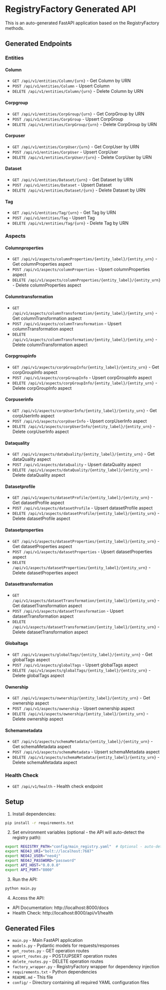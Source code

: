 # RegistryFactory Generated API

This is an auto-generated FastAPI application based on the RegistryFactory methods.

## Generated Endpoints

### Entities

#### Column
- `GET /api/v1/entities/Column/{urn}` - Get Column by URN
- `POST /api/v1/entities/Column` - Upsert Column
- `DELETE /api/v1/entities/Column/{urn}` - Delete Column by URN

#### Corpgroup
- `GET /api/v1/entities/CorpGroup/{urn}` - Get CorpGroup by URN
- `POST /api/v1/entities/CorpGroup` - Upsert CorpGroup
- `DELETE /api/v1/entities/CorpGroup/{urn}` - Delete CorpGroup by URN

#### Corpuser
- `GET /api/v1/entities/CorpUser/{urn}` - Get CorpUser by URN
- `POST /api/v1/entities/CorpUser` - Upsert CorpUser
- `DELETE /api/v1/entities/CorpUser/{urn}` - Delete CorpUser by URN

#### Dataset
- `GET /api/v1/entities/Dataset/{urn}` - Get Dataset by URN
- `POST /api/v1/entities/Dataset` - Upsert Dataset
- `DELETE /api/v1/entities/Dataset/{urn}` - Delete Dataset by URN

#### Tag
- `GET /api/v1/entities/Tag/{urn}` - Get Tag by URN
- `POST /api/v1/entities/Tag` - Upsert Tag
- `DELETE /api/v1/entities/Tag/{urn}` - Delete Tag by URN

### Aspects

#### Columnproperties
- `GET /api/v1/aspects/columnProperties/{entity_label}/{entity_urn}` - Get columnProperties aspect
- `POST /api/v1/aspects/columnProperties` - Upsert columnProperties aspect
- `DELETE /api/v1/aspects/columnProperties/{entity_label}/{entity_urn}` - Delete columnProperties aspect

#### Columntransformation
- `GET /api/v1/aspects/columnTransformation/{entity_label}/{entity_urn}` - Get columnTransformation aspect
- `POST /api/v1/aspects/columnTransformation` - Upsert columnTransformation aspect
- `DELETE /api/v1/aspects/columnTransformation/{entity_label}/{entity_urn}` - Delete columnTransformation aspect

#### Corpgroupinfo
- `GET /api/v1/aspects/corpGroupInfo/{entity_label}/{entity_urn}` - Get corpGroupInfo aspect
- `POST /api/v1/aspects/corpGroupInfo` - Upsert corpGroupInfo aspect
- `DELETE /api/v1/aspects/corpGroupInfo/{entity_label}/{entity_urn}` - Delete corpGroupInfo aspect

#### Corpuserinfo
- `GET /api/v1/aspects/corpUserInfo/{entity_label}/{entity_urn}` - Get corpUserInfo aspect
- `POST /api/v1/aspects/corpUserInfo` - Upsert corpUserInfo aspect
- `DELETE /api/v1/aspects/corpUserInfo/{entity_label}/{entity_urn}` - Delete corpUserInfo aspect

#### Dataquality
- `GET /api/v1/aspects/dataQuality/{entity_label}/{entity_urn}` - Get dataQuality aspect
- `POST /api/v1/aspects/dataQuality` - Upsert dataQuality aspect
- `DELETE /api/v1/aspects/dataQuality/{entity_label}/{entity_urn}` - Delete dataQuality aspect

#### Datasetprofile
- `GET /api/v1/aspects/datasetProfile/{entity_label}/{entity_urn}` - Get datasetProfile aspect
- `POST /api/v1/aspects/datasetProfile` - Upsert datasetProfile aspect
- `DELETE /api/v1/aspects/datasetProfile/{entity_label}/{entity_urn}` - Delete datasetProfile aspect

#### Datasetproperties
- `GET /api/v1/aspects/datasetProperties/{entity_label}/{entity_urn}` - Get datasetProperties aspect
- `POST /api/v1/aspects/datasetProperties` - Upsert datasetProperties aspect
- `DELETE /api/v1/aspects/datasetProperties/{entity_label}/{entity_urn}` - Delete datasetProperties aspect

#### Datasettransformation
- `GET /api/v1/aspects/datasetTransformation/{entity_label}/{entity_urn}` - Get datasetTransformation aspect
- `POST /api/v1/aspects/datasetTransformation` - Upsert datasetTransformation aspect
- `DELETE /api/v1/aspects/datasetTransformation/{entity_label}/{entity_urn}` - Delete datasetTransformation aspect

#### Globaltags
- `GET /api/v1/aspects/globalTags/{entity_label}/{entity_urn}` - Get globalTags aspect
- `POST /api/v1/aspects/globalTags` - Upsert globalTags aspect
- `DELETE /api/v1/aspects/globalTags/{entity_label}/{entity_urn}` - Delete globalTags aspect

#### Ownership
- `GET /api/v1/aspects/ownership/{entity_label}/{entity_urn}` - Get ownership aspect
- `POST /api/v1/aspects/ownership` - Upsert ownership aspect
- `DELETE /api/v1/aspects/ownership/{entity_label}/{entity_urn}` - Delete ownership aspect

#### Schemametadata
- `GET /api/v1/aspects/schemaMetadata/{entity_label}/{entity_urn}` - Get schemaMetadata aspect
- `POST /api/v1/aspects/schemaMetadata` - Upsert schemaMetadata aspect
- `DELETE /api/v1/aspects/schemaMetadata/{entity_label}/{entity_urn}` - Delete schemaMetadata aspect

### Health Check
- `GET /api/v1/health` - Health check endpoint

## Setup

1. Install dependencies:
```bash
pip install -r requirements.txt
```

2. Set environment variables (optional - the API will auto-detect the registry path):
```bash
export REGISTRY_PATH="config/main_registry.yaml"  # Optional - auto-detected if not set
export NEO4J_URI="bolt://localhost:7687"
export NEO4J_USER="neo4j"
export NEO4J_PASSWORD="password"
export API_HOST="0.0.0.0"
export API_PORT="8000"
```

3. Run the API:
```bash
python main.py
```

4. Access the API:
- API Documentation: http://localhost:8000/docs
- Health Check: http://localhost:8000/api/v1/health

## Generated Files

- `main.py` - Main FastAPI application
- `models.py` - Pydantic models for requests/responses
- `get_routes.py` - GET operation routes
- `upsert_routes.py` - POST/UPSERT operation routes
- `delete_routes.py` - DELETE operation routes
- `factory_wrapper.py` - RegistryFactory wrapper for dependency injection
- `requirements.txt` - Python dependencies
- `README.md` - This file
- `config/` - Directory containing all required YAML configuration files
